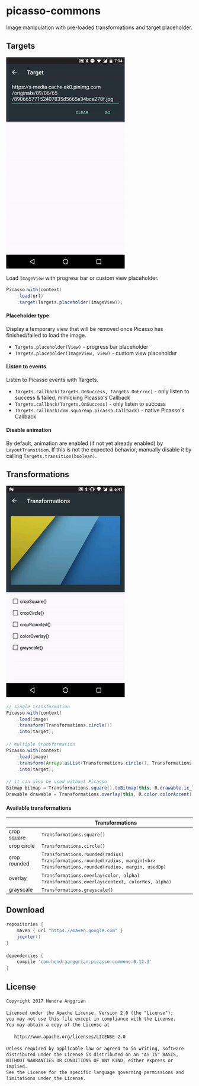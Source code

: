 picasso-commons
===============
Image manipulation with pre-loaded transformations and target placeholder.

Targets
-------
![demo_target][demo_target]

Load `ImageView` with progress bar or custom view placeholder.

```java
Picasso.with(context)
    .load(url)
    .target(Targets.placeholder(imageView));
```
 
#### Placeholder type
Display a temporary view that will be removed once Picasso has finished/failed to load the image.
 * `Targets.placeholder(View)` - progress bar placeholder
 * `Targets.placeholder(ImageView, view)` - custom view placeholder

#### Listen to events
Listen to Picasso events with Targets.
 * `Targets.callback(Targets.OnSuccess, Targets.OnError)` - only listen to success & failed, mimicking Picasso's Callback
 * `Targets.callback(Targets.OnSuccess)` - only listen to success
 * `Targets.callback(com.squareup.picasso.Callback)` - native Picasso's Callback

#### Disable animation
By default, animation are enabled (if not yet already enabled) by `LayoutTransition`.
If this is not the expected behavior, manually disable it by calling `Targets.transition(boolean)`.

Transformations
---------------
![demo_transformation][demo_transformation]

```java
// single transformation
Picasso.with(context)
    .load(image)
    .transform(Transformations.circle())
    .into(target);
    
// multiple transformation
Picasso.with(context)
    .load(image)
    .transform(Arrays.asList(Transformations.circle(), Transformations.grayscale()))
    .into(target);

// it can also be used without Picasso
Bitmap bitmap = Transformations.square().toBitmap(this, R.drawable.ic_launcher);
Drawable drawable = Transformations.overlay(this, R.color.colorAccent).toDrawable(this, R.drawable.ic_launcher);
```

#### Available transformations
|              |                                                         Transformations                                                         |
|--------------|---------------------------------------------------------------------------------------------------------------------------------|
| crop square  | `Transformations.square()`                                                                                                        |
| crop circle  | `Transformations.circle()`                                                                                                        |
| crop rounded | `Transformations.rounded(radius)`<br> `Transformations.rounded(radius, margin)<br> Transformations.rounded(radius, margin, usedDp)` |
| overlay      | `Transformations.overlay(color, alpha)`<br> `Transformations.overlay(context, colorRes, alpha)`                                     |
| grayscale    | `Transformations.grayscale()`                                                                                                     |

Download
--------
```gradle
repositories {
    maven { url "https://maven.google.com" }
    jcenter()
}

dependencies {
    compile 'com.hendraanggrian:picasso-commons:0.12.3'
}
```

License
-------
    Copyright 2017 Hendra Anggrian

    Licensed under the Apache License, Version 2.0 (the "License");
    you may not use this file except in compliance with the License.
    You may obtain a copy of the License at

       http://www.apache.org/licenses/LICENSE-2.0

    Unless required by applicable law or agreed to in writing, software
    distributed under the License is distributed on an "AS IS" BASIS,
    WITHOUT WARRANTIES OR CONDITIONS OF ANY KIND, either express or implied.
    See the License for the specific language governing permissions and
    limitations under the License.
    
[demo_target]: /art/demo_target.gif
[demo_transformation]: /art/demo_transformation.gif
